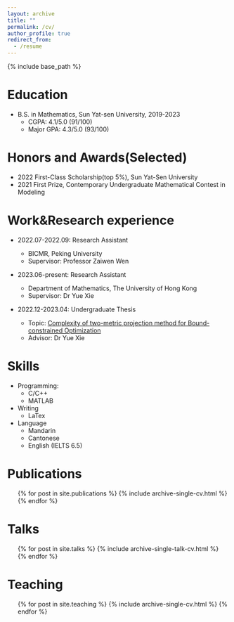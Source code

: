 ```yaml
---
layout: archive
title: ""
permalink: /cv/
author_profile: true
redirect_from:
  - /resume
---
```


{% include base_path %}

Education
======
* B.S. in Mathematics, Sun Yat-sen University, 2019-2023
  * CGPA: 4.1/5.0 (91/100)
  * Major GPA: 4.3/5.0 (93/100)

Honors and Awards(Selected)
======
* 2022 First-Class Scholarship(top 5%), Sun Yat-Sen University
* 2021 First Prize, Contemporary Undergraduate Mathematical Contest in Modeling

Work&Research experience
======
* 2022.07-2022.09: Research Assistant
  * BICMR, Peking University
  * Supervisor: Professor Zaiwen Wen

* 2023.06-present: Research Assistant
  * Department of Mathematics, The University of Hong Kong
  * Supervisor: Dr Yue Xie

* 2022.12-2023.04: Undergraduate Thesis
  * Topic: [Complexity of two-metric projection method for Bound-constrained Optimization](files/slide.pdf)
  * Advisor: Dr Yue Xie

Skills
======
* Programming:
  * C/C++
  * MATLAB 
* Writing
  * LaTex
* Language
  * Mandarin
  * Cantonese
  * English (IELTS 6.5)

Publications
======
  <ul>{% for post in site.publications %}
    {% include archive-single-cv.html %}
  {% endfor %}</ul>
  
Talks
======
  <ul>{% for post in site.talks %}
    {% include archive-single-talk-cv.html %}
  {% endfor %}</ul>
  
Teaching
======
  <ul>{% for post in site.teaching %}
    {% include archive-single-cv.html %}
  {% endfor %}</ul>

